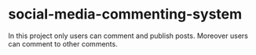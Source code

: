 # social-media-commenting-system
In this project only users can comment and publish posts. Moreover users can comment to other comments.
